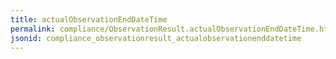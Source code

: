 ```yaml
---
title: actualObservationEndDateTime
permalink: compliance/ObservationResult.actualObservationEndDateTime.html
jsonid: compliance_observationresult_actualobservationenddatetime
---
```

